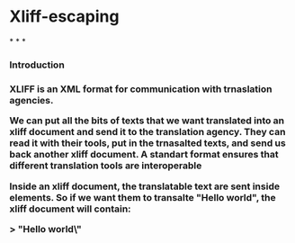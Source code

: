 <h1> Xliff-escaping </h1>
* * * 
<h3> Introduction <h3>
<p> XLIFF is an XML format for communication with trnaslation agencies.</p>
<p> We can put all the bits of texts that we want translated into an xliff document and send it to the translation agency.
They can read it with their tools, put in the trnasalted texts, and send us back another xliff document. A standart format ensures
that different translation tools are interoperable </p>
<p> Inside an xliff document, the translatable text are sent inside <source> elements. So if we want them to transalte "Hello world", the xliff document will contain: </p>
> "<source>Hello world\</source>"
